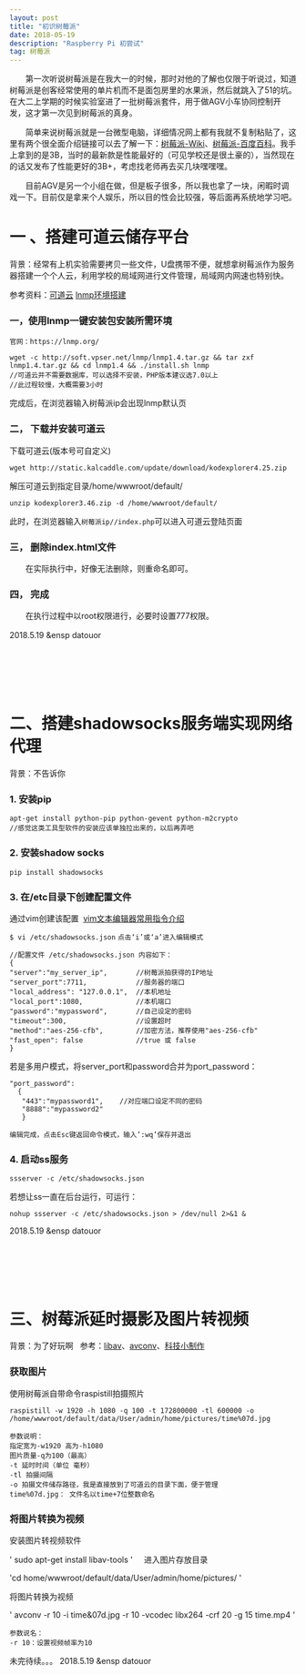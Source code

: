 ```yaml
---
layout: post
title: "初识树莓派"
date: 2018-05-19
description: "Raspberry Pi 初尝试"
tag: 树莓派 
---   
```


　　第一次听说树莓派是在我大一的时候，那时对他的了解也仅限于听说过，知道树莓派是创客经常使用的单片机而不是面包房里的水果派，然后就跳入了51的坑。在大二上学期的时候实验室进了一批树莓派套件，用于做AGV小车协同控制开发，这才第一次见到树莓派的真身。
   
　　简单来说树莓派就是一台微型电脑，详细情况网上都有我就不复制粘贴了，这里有两个很全面介绍链接可以去了解一下：[树莓派-Wiki](https://www.wikiwand.com/zh/%E6%A0%91%E8%8E%93%E6%B4%BE)、[树莓派-百度百科](https://baike.baidu.com/item/Raspberry%20Pi)。我手上拿到的是3B，当时的最新款是性能最好的（可见学校还是很土豪的），当然现在的话又发布了性能更好的3B+，考虑找老师再去买几块嘿嘿嘿。
   
　　目前AGV是另一个小组在做，但是板子很多，所以我也拿了一块，闲暇时调戏一下。目前仅是拿来个人娱乐，所以目的性会比较强，等后面再系统地学习吧。
   
# 一 、搭建可道云储存平台

背景：经常有上机实验需要拷贝一些文件，U盘携带不便，就想拿树莓派作为服务器搭建一个个人云，利用学校的局域网进行文件管理，局域网内网速也特别快。

参考资料：[可道云](https://kodcloud.com/)      [lnmp环境搭建](https://lnmp.org/install.html)
            
### 一，使用lnmp一键安装包安装所需环境
`官网：https://lnmp.org/`
~~~
wget -c http://soft.vpser.net/lnmp/lnmp1.4.tar.gz && tar zxf lnmp1.4.tar.gz && cd lnmp1.4 && ./install.sh lnmp
//可道云并不需要数据库，可以选择不安装，PHP版本建议选7.0以上
//此过程较慢，大概需要3小时
~~~
完成后，在浏览器输入树莓派ip会出现lnmp默认页

### 二， 下载并安装可道云

下载可道云(版本号可自定义)

`wget http://static.kalcaddle.com/update/download/kodexplorer4.25.zip`

解压可道云到指定目录/home/wwwroot/default/

`unzip kodexplorer3.46.zip -d /home/wwwroot/default/`

此时，在浏览器输入`树莓派ip//index.php`可以进入可道云登陆页面

### 三， 删除index.html文件

　　在实际执行中，好像无法删除，则重命名即可。

### 四， 完成
　　在执行过程中以root权限进行，必要时设置777权限。  
  
2018.5.19 &ensp datouor
　　
<br/> 
<br/>    
<br/> 
<br/> 

#  二、搭建shadowsocks服务端实现网络代理

背景：不告诉你

### 1. 安装pip
~~~
apt-get install python-pip python-gevent python-m2crypto
//感觉这类工具型软件的安装应该单独拉出来的，以后再弄吧
~~~
### 2. 安装shadow socks
~~~
pip install shadowsocks
~~~
### 3. 在/etc目录下创建配置文件

通过vim创建该配置  [vim文本编辑器常用指令介绍](https://baike.baidu.com/item/Vim/60410)


`$ vi /etc/shadowsocks.json`
`点击‘i’或‘a’进入编辑模式`

~~~
//配置文件 /etc/shadowsocks.json 内容如下：
{
"server":"my_server_ip",       //树莓派拍获得的IP地址
"server_port":7711,            //服务器的端口
"local_address": "127.0.0.1",  //本机地址
"local_port":1080,             //本机端口
"password":"mypassword",       //自己设定的密码
"timeout":300,                 //设置超时
"method":"aes-256-cfb",        //加密方法，推荐使用"aes-256-cfb"
"fast_open": false             //true 或 false
}

~~~
若是多用户模式，将server_port和password合并为port_password：
~~~
"port_password": 
  {
   "443":"mypassword1",    //对应端口设定不同的密码
   "8888":"mypassword2"
   }
~~~

`编辑完成，点击Esc键返回命令模式，输入’:wq’保存并退出`


### 4. 启动ss服务

` ssserver -c /etc/shadowsocks.json `
   
  若想让ss一直在后台运行，可运行：
  
` nohup ssserver -c /etc/shadowsocks.json > /dev/null 2>&1 & `  
      
2018.5.19 &ensp datouor
<br/> 
<br/> 
<br/> 
<br/> 
<br/> 
# 三、树莓派延时摄影及图片转视频

背景：为了好玩啊  
参考：[libav](https://www.libav.org/)、[avconv](https://libav.org/avconv.html)、[科技小制作](https://www.bilibili.com/video/av12228607?from=search&seid=11194749709553435313)  
  
### 获取图片  
使用树莓派自带命令raspistill拍摄照片
``` 
raspistill -w 1920 -h 1080 -q 100 -t 172800000 -tl 600000 -o /home/wwwroot/default/data/User/admin/home/pictures/time%07d.jpg
```  

```
参数说明：
指定宽为-w1920 高为-h1080
图片质量-q为100（最高）
-t 延时时间（单位 毫秒）
-tl 拍摄间隔
-o 拍摄文件储存路径，我是直接放到了可道云的目录下面，便于管理
time%07d.jpg： 文件名以time+7位整数命名
```  

### 将图片转换为视频  

安装图片转视频软件

' sudo apt-get install libav-tools '
    
进入图片存放目录

'cd home/wwwroot/default/data/User/admin/home/pictures/ '

将图片转换为视频

' avconv -r 10 -i time&07d.jpg -r 10 -vcodec libx264 -crf 20 -g 15 time.mp4 '

```
参数说名：  
-r 10：设置视频帧率为10
```
未完待续。。。
2018.5.19 &ensp datouor
<br/> 
<br/> 
<br/> 
<br/> 
<br/> 

　　
